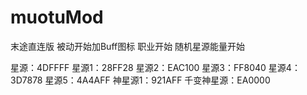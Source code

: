 # muotuMod
末途直连版
被动开始加Buff图标
职业开始
随机星源能量开始

星源：4DFFFF
星源1：28FF28
星源2：EAC100
星源3：FF8040
星源4：3D7878
星源5：4A4AFF
神星源1：921AFF
千变神星源：EA0000
